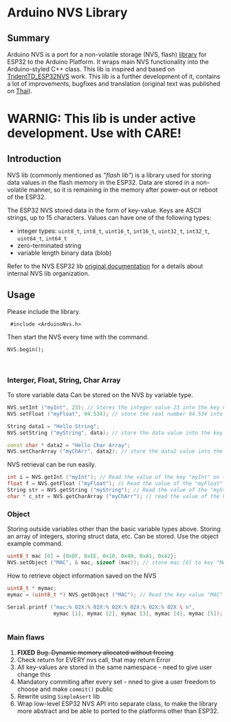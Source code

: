 Arduino NVS Library
==========================

## Summary
Arduino NVS is a port for a non-volatile storage (NVS, flash) [library](https://docs.espressif.com/projects/esp-idf/en/latest/api-reference/storage/nvs_flash.html) for ESP32 to the Arduino Platform. It wraps main NVS functionality into the Arduino-styled C++ class.
This lib is inspired and based on [TridentTD_ESP32NVS](https://github.com/TridentTD/TridentTD_ESP32NVS)  work. This lib is a further development of it, contains a lot of improvements, bugfixes and translation (original text was published on [Thai](https://en.wikipedia.org/wiki/Thai_language)).

# WARNIG: This lib is under active development. Use with CARE! #

## Introduction
NVS lib (commonly mentioned as *"flash lib"*) is a library used for storing data  values in the flash memory in the ESP32. Data are stored in a non-volatile manner, so it is remaining in the memory after power-out or reboot of the ESP32.

The ESP32 NVS stored data in the form of key-value. Keys are ASCII strings, up to 15 characters. Values can have one of the following types:

- integer types: `uint8_t`, `int8_t`, `uint16_t`, `int16_t`, `uint32_t`, `int32_t`, `uint64_t`, `int64_t`
- zero-terminated string
- variable length binary data (blob)

Refer to the NVS ESP32 lib [original documentation](https://docs.espressif.com/projects/esp-idf/en/latest/api-reference/storage/nvs_flash.html#internals) for a details about internal NVS lib organization.




## Usage

Please include the library.

` #include <ArduinoNvs.h>` 

Then start the NVS every time with the command.

`NVS.begin();` 

  

### Interger, Float, String, Char Array

To store variable data Can be stored on the NVS by variable type.

```c++
NVS.setInt ("myInt", 23); // Stores the integer value 23 into the key named "myInt" on the NVS.
NVS.setFloat ("myFloat", 94.534); // store the real number 94.534 into the key named "myFloat" on the NVS.

String data1 = "Hello String";
NVS.setString ("myString", data); // store the data value into the key named "myString" on the NVS.

const char * data2 = "Hello Char Array";
NVS.setCharArray ("myChArr", data2); // store the data2 value into the key named "myCharArray" on the NVS.

```


NVS retrieval can be run easily.

```c++
int i = NVS.getInt ("myInt"); // Read the value of the key "myInt" on the NVS to store the variable i.
float f = NVS.getFloat ("myFloat"); // Read the value of the "myFloat" key on the NVS to store the variable f
String str = NVS.getString ("myString"); // Read the value of the "myString" key on the NVS stored in the variable str.
char * c_str = NVS.getCharArray ("myChArr"); // read the value of the key "myChArr" on the NVS to store the variable c_str
```


### Object ###

Storing outside variables other than the basic variable types above.
Storing an array of integers, storing struct data, etc.
Can be stored. Use the object example command.

```c++
uint8_t mac [6] = {0xDF, 0xEE, 0x10, 0x49, 0xA1, 0x42};
NVS.setObject ("MAC", & mac, sizeof (mac)); // store mac [6] to key "MAC" on NVS
```

How to retrieve object information saved on the NVS

```c++
uint8_t * mymac;
mymac = (uint8_t *) NVS.getObject ("MAC"); // Read the key value "MAC" on the NVS to store the variable mymac.

Serial.printf ("mac:% 02X:% 02X:% 02X:% 02X:% 02X:% 02X \ n",
               mymac [1], mymac [2], mymac [3], mymac [4], mymac [5]);
               
```

### Main flaws ###
1. **FIXED** ~~Bug. Dynamic memory allocated without freeing~~
1. Check return for EVERY nvs call, that may return Error
1. All key-values are stored in the same namespace - need to give user change this
1. Mandatory commiting after every set - nned to give a user freedom to choose and make `commit()` public
1. Rewrite using `SimpleAsert` lib
1. Wrap low-level ESP32 NVS API into separate class, to make the library more abstract and  be able to ported to the platforms other than ESP32.
